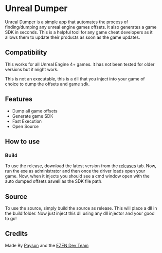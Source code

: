# Unreal Dumper

Unreal Dumper is a simple app that automates the process of finding/dumping any unreal engine games offsets. It also generates a game SDK in seconds. This is a helpful tool for any game cheat developers as it allows them to update their products as soon as the game updates.

## Compatibility

This works for all Unreal Engine 4+ games. It has not been tested for older versions but it might work.

This is not an executable, this is a dll that you inject into your game of choice to dump the offsets and game sdk.

## Features

- Dump all game offsets
- Generate game SDK
- Fast Execution
- Open Source

## How to use

### Build

To use the release, download the latest version from the [releases](https://github.com/paysonism/UnrealDumper/releases/latest) tab.
Now, run the exe as administrator and then once the driver loads open your game. Now, when it injects you should see a cmd window open with the auto dumped offsets aswell as the SDK file path.

## Source

To use the source, simply build the source as release. This will place a dll in the build folder. Now just inject this dll using any dll injector and your good to go!

## Credits

Made By [Payson](https://github.com/paysonism) and the [EZFN Dev Team](https://github.com/EZFNDEV)
